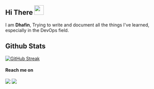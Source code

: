 <h2 align="left">
    Hi There <img src="https://raw.githubusercontent.com/MartinHeinz/MartinHeinz/master/wave.gif" width="30px">
</h2>

I am **Dhafin**, Trying to write and document all the things I've learned, especially in the DevOps field.

## Github Stats

[![GitHub Streak](https://github-readme-streak-stats-drab-nu.vercel.app/?user=fhinnn&theme=youtube-dark&date_format=j%20M%5B%20Y%5D)](https://git.io/streak-stats)

<!-- ![Dhafin's GitHub stats](https://github-readme-stats.vercel.app/api?username=fhinnn&show_icons=true&theme=radical) -->

#### Reach me on

<a href="https://www.linkedin.com/in/fhinnn/" /> <img src="https://img.shields.io/badge/LinkedIn-0077B5?style=for-the-badge&logo=linkedin&logoColor=white&hide_border=true&style=flat" /></a>
<a href="https://medium.com/@fhinnn" /> <img src="https://img.shields.io/badge/Medium-12100E?style=for-the-badge&logo=medium&logoColor=white&hide_border=true&style=flat" /></a>
